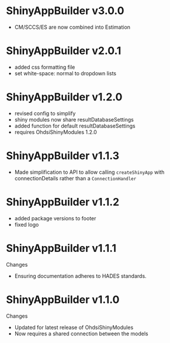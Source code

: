 ShinyAppBuilder v3.0.0
======================
- CM/SCCS/ES are now combined into Estimation 

ShinyAppBuilder v2.0.1
======================
- added css formatting file 
- set white-space: normal to dropdown lists


ShinyAppBuilder v1.2.0
======================
- revised config to simplify
- shiny modules now share resultDatabaseSettings
- added function for default resultDatabaseSettings
- requires OhdsiShinyModules 1.2.0

ShinyAppBuilder v1.1.3
======================
- Made simplification to API to allow calling `createShinyApp` with connectionDetails rather than a `ConnectionHandler`

ShinyAppBuilder v1.1.2
======================
- added package versions to footer
- fixed logo

ShinyAppBuilder v1.1.1
======================

Changes

- Ensuring documentation adheres to HADES standards.


ShinyAppBuilder v1.1.0
======================

Changes

- Updated for latest release of OhdsiShinyModules
- Now requires a shared connection between the models